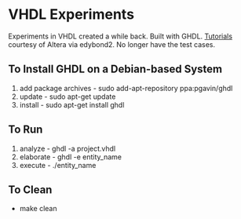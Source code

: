 VHDL Experiments
================
Experiments in VHDL created a while back. Built with GHDL. [Tutorials](http://www.youtube.com/user/edybond2) courtesy of Altera via edybond2. No longer have the test cases.

To Install GHDL on a Debian-based System
----------------------------------------
1. add package archives - sudo add-apt-repository ppa:pgavin/ghdl
2. update - sudo apt-get update
3. install - sudo apt-get install ghdl

To Run
------
1. analyze - ghdl -a project.vhdl
2. elaborate - ghdl -e entity_name
3. execute - ./entity_name

To Clean
--------
* make clean
